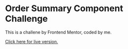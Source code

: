 # <h1>Order Summary Component Challenge</h1>
<p> This is a challene by Frontend Mentor, coded by me.</p>


 <a href="https://ctrlaltsudo.github.io/FM_orderSummary/">Click here for live version.</a> 
